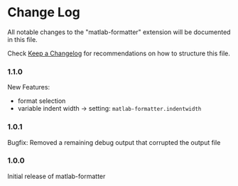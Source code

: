 # Change Log
All notable changes to the "matlab-formatter" extension will be documented in this file.

Check [Keep a Changelog](http://keepachangelog.com/) for recommendations on how to structure this file.

### 1.1.0
New Features:
* format selection
* variable indent width → setting: `matlab-formatter.indentwidth`


### 1.0.1

Bugfix: Removed a remaining debug output that corrupted the output file

### 1.0.0

Initial release of matlab-formatter
